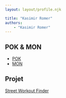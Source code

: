 ```yaml
---
layout: layout/profile.njk

title: "Kasimir Romer"
authors:
    - "Kasimir Romer"
---
```


## POK & MON

* [POK](./pok)
* [MON](./mon)

## Projet

[Street Workout Finder](../../../projets/2022-2023/SWF/)
